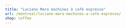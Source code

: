 ```yaml
---
title: "Luciano Mara machines à café espresso"
url: /montreal/luciano-mara-machines-a-cafe-espresso/
shop: coffee
---
```

